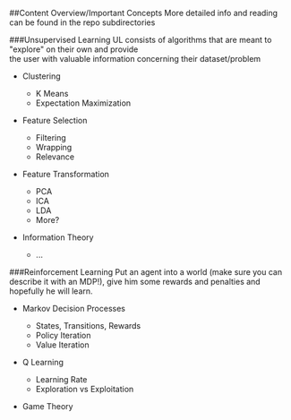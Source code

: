 ##Content Overview/Important Concepts
More detailed info and reading can be found in the repo subdirectories

###Unsupervised Learning
UL consists of algorithms that are meant to "explore" on their own and provide  
the user with valuable information concerning their dataset/problem  

* Clustering
  * K Means
  * Expectation Maximization

* Feature Selection
  * Filtering
  * Wrapping
  * Relevance

* Feature Transformation
  * PCA
  * ICA
  * LDA
  * More?

* Information Theory
  * ...

###Reinforcement Learning
Put an agent into a world (make sure you can describe it with an MDP!), give him
some rewards and penalties and hopefully he will learn.

* Markov Decision Processes
  * States, Transitions, Rewards
  * Policy Iteration
  * Value Iteration

* Q Learning
  * Learning Rate
  * Exploration vs Exploitation

* Game Theory
